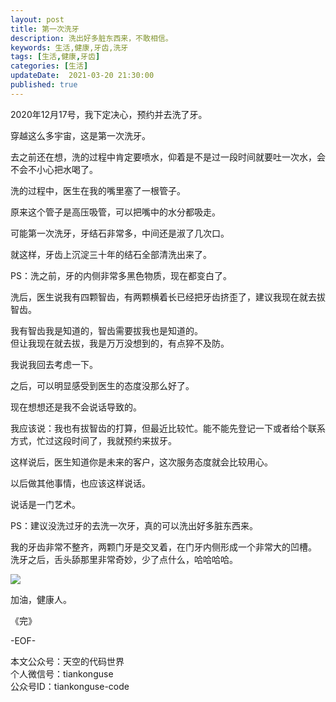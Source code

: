 ```yaml
---   
layout: post  
title: 第一次洗牙    
description: 洗出好多脏东西来，不敢相信。   
keywords: 生活,健康,牙齿,洗牙  
tags: [生活,健康,牙齿]    
categories: [生活]  
updateDate:  2021-03-20 21:30:00  
published: true  
---  
```



2020年12月17号，我下定决心，预约并去洗了牙。  


穿越这么多宇宙，这是第一次洗牙。  


去之前还在想，洗的过程中肯定要喷水，仰着是不是过一段时间就要吐一次水，会不会不小心把水喝了。  


洗的过程中，医生在我的嘴里塞了一根管子。  


原来这个管子是高压吸管，可以把嘴中的水分都吸走。  


可能第一次洗牙，牙结石非常多，中间还是淑了几次口。  


就这样，牙齿上沉淀三十年的结石全部清洗出来了。  


PS：洗之前，牙的内侧非常多黑色物质，现在都变白了。  


洗后，医生说我有四颗智齿，有两颗横着长已经把牙齿挤歪了，建议我现在就去拔智齿。  


我有智齿我是知道的，智齿需要拔我也是知道的。  
但让我现在就去拔，我是万万没想到的，有点猝不及防。  


我说我回去考虑一下。  


之后，可以明显感受到医生的态度没那么好了。  


现在想想还是我不会说话导致的。  


我应该说：我也有拔智齿的打算，但最近比较忙。能不能先登记一下或者给个联系方式，忙过这段时间了，我就预约来拔牙。  


这样说后，医生知道你是未来的客户，这次服务态度就会比较用心。  


以后做其他事情，也应该这样说话。  


说话是一门艺术。  


PS：建议没洗过牙的去洗一次牙，真的可以洗出好多脏东西来。  


我的牙齿非常不整齐，两颗门牙是交叉着，在门牙内侧形成一个非常大的凹槽。  
洗牙之后，舌头舔那里非常奇妙，少了点什么，哈哈哈哈。  


![](https://res.tiankonguse.com/images/2021/03/20/001.ong)


加油，健康人。  


《完》  


-EOF-  



本文公众号：天空的代码世界  
个人微信号：tiankonguse  
公众号ID：tiankonguse-code  
  


